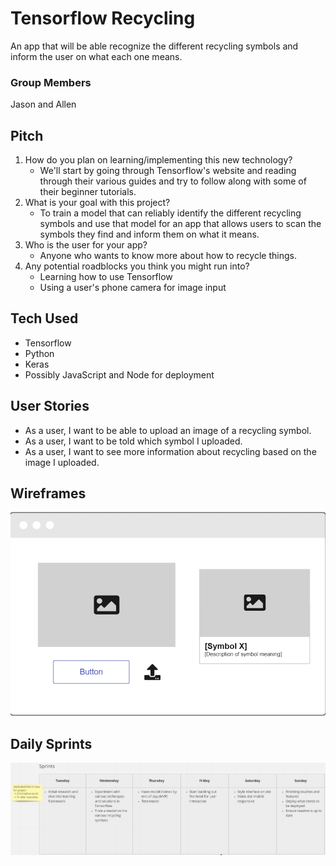 # Tensorflow Recycling

An app that will be able recognize the different recycling symbols and inform the user on what each one means.

### Group Members
Jason and Allen

## Pitch

1. How do you plan on learning/implementing this new technology?
    - We'll start by going through Tensorflow's website and reading through their various guides and try to follow along with some of their beginner tutorials.
2. What is your goal with this project?
    - To train a model that can reliably identify the different recycling symbols and use that model for an app that allows users to scan the symbols they find and inform them on what it means.
3. Who is the user for your app?
    - Anyone who wants to know more about how to recycle things.
4. Any potential roadblocks you think you might run into?
    - Learning how to use Tensorflow
    - Using a user's phone camera for image input

## Tech Used
- Tensorflow
- Python
- Keras
- Possibly JavaScript and Node for deployment

## User Stories
- As a user, I want to be able to upload an image of a recycling symbol.
- As a user, I want to be told which symbol I uploaded.
- As a user, I want to see more information about recycling based on the image I uploaded.

## Wireframes
![wireframe](./static/p4%20wireframe.png)

## Daily Sprints
![sprints](./static/p4%20sprints.png)